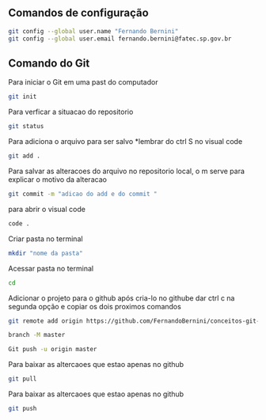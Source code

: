 ## Comandos de configuração
```bash
git config --global user.name "Fernando Bernini"
git config --global user.email fernando.bernini@fatec.sp.gov.br
```
## Comando do Git 
Para iniciar o Git em uma past do computador
```bash 
git init
```
Para verficar a situacao do repositorio
```bash 
git status
```

Para adiciona o arquivo para ser salvo *lembrar do ctrl S no visual code 
```bash
git add .
```

Para salvar as alteracoes do arquivo no repositorio local, o m serve para explicar o motivo da alteracao 
```bash
git commit -m "adicao do add e do commit "
```

para abrir o visual code 
```bash
code .
```
Criar pasta no terminal
```bash
mkdir "nome da pasta"
```

Acessar pasta no terminal
```bash
cd 
```
 Adicionar o projeto para o github após cria-lo no githube dar ctrl c na segunda opção e copiar os dois proximos comandos 
```bash
git remote add origin https://github.com/FernandoBernini/conceitos-git-github.git
```


```bash 
branch -M master 
```

```bash
Git push -u origin master
```
Para baixar as altercaoes que estao apenas no github
```bash
git pull
```
Para baixar as altercaoes que estao apenas no github
```bash
git push
```
